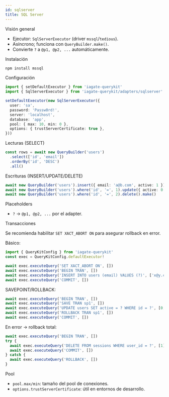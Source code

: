 ```yaml
---
id: sqlserver
title: SQL Server
---
```


Visión general

- Ejecutor: `SqlServerExecutor` (driver `mssql`/`tedious`).
- Asíncrono; funciona con `QueryBuilder.make()`.
- Convierte `?` a `@p1, @p2, ...` automáticamente.

Instalación
```bash
npm install mssql
```

Configuración
```ts
import { setDefaultExecutor } from 'iagate-querykit'
import { SqlServerExecutor } from 'iagate-querykit/adapters/sqlserver'

setDefaultExecutor(new SqlServerExecutor({
  user: 'sa',
  password: 'Passw0rd!',
  server: 'localhost',
  database: 'app',
  pool: { max: 10, min: 0 },
  options: { trustServerCertificate: true },
}))
```

Lecturas (SELECT)
```ts
const rows = await new QueryBuilder('users')
  .select(['id', 'email'])
  .orderBy('id', 'DESC')
  .all()
```

Escrituras (INSERT/UPDATE/DELETE)
```ts
await new QueryBuilder('users').insert({ email: 'a@b.com', active: 1 }).make()
await new QueryBuilder('users').where('id', '=', 1).update({ active: 0 }).make()
await new QueryBuilder('users').where('id', '=', 2).delete().make()
```

Placeholders

- `?` → `@p1, @p2, ...` por el adapter.

Transacciones

Se recomienda habilitar `SET XACT_ABORT ON` para asegurar rollback en error.

Básico:
```ts
import { QueryKitConfig } from 'iagate-querykit'
const exec = QueryKitConfig.defaultExecutor!

await exec.executeQuery('SET XACT_ABORT ON', [])
await exec.executeQuery('BEGIN TRAN', [])
await exec.executeQuery('INSERT INTO users (email) VALUES (?)', ['x@y.com'])
await exec.executeQuery('COMMIT', [])
```

SAVEPOINT/ROLLBACK:
```ts
await exec.executeQuery('BEGIN TRAN', [])
await exec.executeQuery('SAVE TRAN sp1', [])
await exec.executeQuery('UPDATE users SET active = ? WHERE id = ?', [0, 1])
await exec.executeQuery('ROLLBACK TRAN sp1', [])
await exec.executeQuery('COMMIT', [])
```

En error → rollback total:
```ts
await exec.executeQuery('BEGIN TRAN', [])
try {
  await exec.executeQuery('DELETE FROM sessions WHERE user_id = ?', [1])
  await exec.executeQuery('COMMIT', [])
} catch {
  await exec.executeQuery('ROLLBACK', [])
}
```

Pool

- `pool.max/min`: tamaño del pool de conexiones.
- `options.trustServerCertificate`: útil en entornos de desarrollo. 